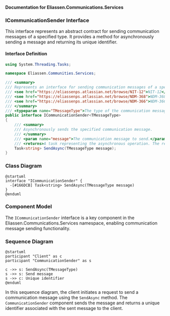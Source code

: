 **Documentation for Eliassen.Communications.Services**

### ICommunicationSender Interface

This interface represents an abstract contract for sending communication messages of a specified type. It provides a method for asynchronously sending a message and returning its unique identifier.

#### Interface Definition

```ICommunicationSender.cs
using System.Threading.Tasks;

namespace Eliassen.Communities.Services;

/// <summary>
/// Represents an interface for sending communication messages of a specified type.
/// <see href="https://eliassenps.atlassian.net/browse/NIT-12">NIT-12</see>
/// <see href="https://eliassenps.atlassian.net/browse/NDM-368">NDM-368</see>
/// <see href="https://eliassenps.atlassian.net/browse/NDM-366">NDM-366</see>
/// </summary>
/// <typeparam name="TMessageType">The type of the communication message.</typeparam>
public interface ICommunicationSender<TMessageType>
{
    /// <summary>
    /// Asynchronously sends the specified communication message.
    /// </summary>
    /// <param name="message">The communication message to send.</param>
    /// <returns>A task representing the asynchronous operation. The result is the unique identifier associated with the sent message.</returns>
    Task<string> SendAsync(TMessageType message);
}
```

### Class Diagram

```plantuml
@startuml
interface "ICommunicationSender" {
  -[#166DCB] Task<string> SendAsync(TMessageType message)
}
@enduml
```

### Component Model

The `ICommunicationSender` interface is a key component in the Eliassen.Communications.Services namespace, enabling communication message sending functionality.

### Sequence Diagram

```plantuml
@startuml
participant "Client" as c
participant "CommunicationSender" as s

c ->> s: SendAsync(TMessageType)
s ->> s: Send message
s ->> c: Unique identifier
@enduml
```

In this sequence diagram, the client initiates a request to send a communication message using the `SendAsync` method. The `CommunicationSender` component sends the message and returns a unique identifier associated with the sent message to the client.